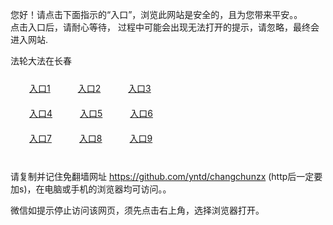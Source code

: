 您好！请点击下面指示的“入口”，浏览此网站是安全的，且为您带来平安。。 <br/>
点击入口后，请耐心等待， 过程中可能会出现无法打开的提示，请忽略，最终会进入网站. </br>

法轮大法在长春<br/>
<div style="padding:10px"><a style="margin:20px" target="_blank" href="https://d3h41fr5bmln4l.cloudfront.net/2Qpsp?jclvttnj" id="ccLink1" rel="nofollow">入口1</a> <a target="_blank" style="margin:20px" href="https://d3qgv650e4qbyi.cloudfront.net/2Qpsp?jqwkrlb" id="ccLink2" rel="nofollow">入口2</a> <a style="margin:20px" target="_blank" href="https://d1dlr7jila4kln.cloudfront.net/2Qpsp?gfnxhc" id="ccLink3" rel="nofollow">入口3</a></div>

<div style="padding:10px" ><a style="margin:20px" target="_blank" href="https://d3h41fr5bmln4l.cloudfront.net/2Qpsp?jclvttnj" id="ccLink4" rel="nofollow">入口4</a> <a style="margin:20px" href="https://d3qgv650e4qbyi.cloudfront.net/2Qpsp?jqwkrlb" target="_blank" id="ccLink5" rel="nofollow">入口5</a> <a style="margin:20px" href="https://d1dlr7jila4kln.cloudfront.net/2Qpsp?gfnxhc" target="_blank" id="ccLink6" rel="nofollow">入口6</a></div>

<div style="padding:10px"><a style="margin:20px" target="_blank" href="https://d3h41fr5bmln4l.cloudfront.net/2Qpsp?jclvttnj" id="ccLink7" rel="nofollow">入口7</a> <a style="margin:20px" href="https://d3qgv650e4qbyi.cloudfront.net/2Qpsp?jqwkrlb" target="_blank" id="ccLink8" rel="nofollow">入口8</a> <a style="margin:20px" target="_blank" href="https://d1dlr7jila4kln.cloudfront.net/2Qpsp?gfnxhc" id="ccLink9" rel="nofollow">入口9</a></div>

<br/>



请复制并记住免翻墙网址 https://github.com/yntd/changchunzx (http后一定要加s)，在电脑或手机的浏览器均可访问。。<br/>

微信如提示停止访问该网页，须先点击右上角，选择浏览器打开。
